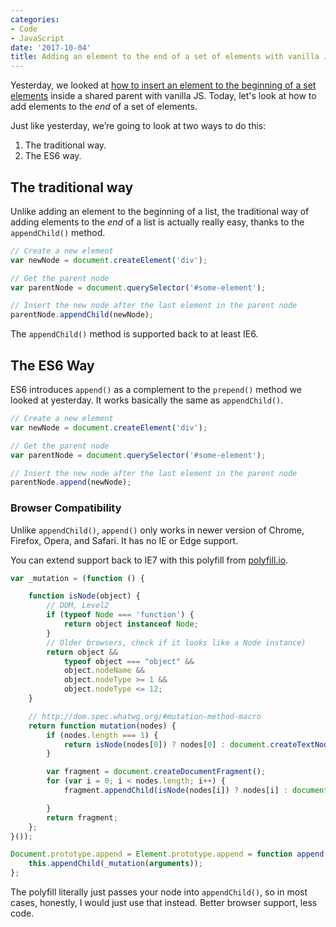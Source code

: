```yaml
---
categories:
- Code
- JavaScript
date: '2017-10-04'
title: Adding an element to the end of a set of elements with vanilla JavaScript
---
```


Yesterday, we looked at [how to insert an element to the beginning of a set elements](https://gomakethings.com/adding-an-element-to-the-beginning-of-a-set-of-elements-with-vanilla-javascript/) inside a shared parent with vanilla JS. Today, let's look at how to add elements to the *end* of a set of elements.

Just like yesterday, we’re going to look at two ways to do this:

1. The traditional way.
2. The ES6 way.

## The traditional way

Unlike adding an element to the beginning of a list, the traditional way of adding elements to the *end* of a list is actually really easy, thanks to the `appendChild()` method.

```js
// Create a new element
var newNode = document.createElement('div');

// Get the parent node
var parentNode = document.querySelector('#some-element');

// Insert the new node after the last element in the parent node
parentNode.appendChild(newNode);
```

The `appendChild()` method is supported back to at least IE6.

## The ES6 Way


ES6 introduces `append()` as a complement to the `prepend()` method we looked at yesterday. It works basically the same as `appendChild()`.

```js
// Create a new element
var newNode = document.createElement('div');

// Get the parent node
var parentNode = document.querySelector('#some-element');

// Insert the new node after the last element in the parent node
parentNode.append(newNode);
```

### Browser Compatibility

Unlike `appendChild()`, `append()` only works in newer version of Chrome, Firefox, Opera, and Safari. It has no IE or Edge support.

You can extend support back to IE7 with this polyfill from [polyfill.io](http://polyfill.io).

```js
var _mutation = (function () {

    function isNode(object) {
        // DOM, Level2
        if (typeof Node === 'function') {
            return object instanceof Node;
        }
        // Older browsers, check if it looks like a Node instance)
        return object &&
            typeof object === "object" &&
            object.nodeName &&
            object.nodeType >= 1 &&
            object.nodeType <= 12;
    }

    // http://dom.spec.whatwg.org/#mutation-method-macro
    return function mutation(nodes) {
        if (nodes.length === 1) {
            return isNode(nodes[0]) ? nodes[0] : document.createTextNode(nodes[0] + '');
        }

        var fragment = document.createDocumentFragment();
        for (var i = 0; i < nodes.length; i++) {
            fragment.appendChild(isNode(nodes[i]) ? nodes[i] : document.createTextNode(nodes[i] + ''));

        }
        return fragment;
    };
}());

Document.prototype.append = Element.prototype.append = function append() {
    this.appendChild(_mutation(arguments));
};
```

The polyfill literally just passes your node into `appendChild()`, so in most cases, honestly, I would just use that instead. Better browser support, less code.